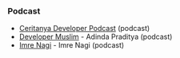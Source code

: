 ### Podcast

* [Ceritanya Developer Podcast](https://anchor.fm/ceritanya-developer) (podcast)
* [Developer Muslim](https://anchor.fm/devmuslimid) - Adinda Praditya (podcast)
* [Imre Nagi](https://imrenagi.com/blog/) - Imre Nagi (podcast)
